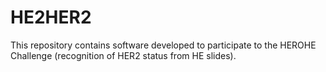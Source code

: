 # HE2HER2
This repository contains software developed to participate to the HEROHE Challenge (recognition of HER2 status from HE slides). 
